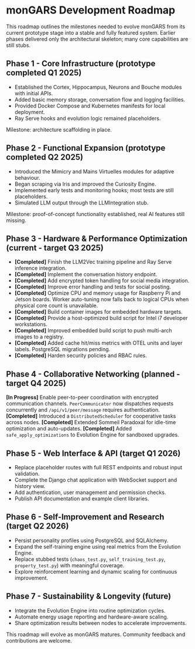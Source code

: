 # monGARS Development Roadmap

This roadmap outlines the milestones needed to evolve monGARS from its current prototype stage into a stable and fully featured system. Earlier phases delivered only the architectural skeleton; many core capabilities are still stubs.

## Phase 1 - Core Infrastructure (prototype completed Q1 2025)
- Established the Cortex, Hippocampus, Neurons and Bouche modules with initial APIs.
- Added basic memory storage, conversation flow and logging facilities.
- Provided Docker Compose and Kubernetes manifests for local deployment.
- Ray Serve hooks and evolution logic remained placeholders.

Milestone: architecture scaffolding in place.

## Phase 2 - Functional Expansion (prototype completed Q2 2025)
- Introduced the Mimicry and Mains Virtuelles modules for adaptive behaviour.
- Began scraping via Iris and improved the Curiosity Engine.
- Implemented early tests and monitoring hooks; most tests are still placeholders.
- Simulated LLM output through the LLMIntegration stub.

Milestone: proof-of-concept functionality established, real AI features still missing.

## Phase 3 - Hardware & Performance Optimization (current - target Q3 2025)
- **[Completed]** Finish the LLM2Vec training pipeline and Ray Serve inference integration.
- **[Completed]** Implement the conversation history endpoint.
- **[Completed]** Add encrypted token handling for social media integration.
- **[Completed]** Improve error handling and tests for social posting.
- **[Completed]** Optimize CPU and memory usage for Raspberry Pi and Jetson boards.
  Worker auto-tuning now falls back to logical CPUs when physical core count is
  unavailable.
- **[Completed]** Build container images for embedded hardware targets.
- **[Completed]** Provide a host-optimized build script for Intel i7 developer workstations.
- **[Completed]** Improved embedded build script to push multi-arch images to a registry.
- **[Completed]** Added cache hit/miss metrics with OTEL units and layer labels. PostgreSQL migrations pending.
- **[Completed]** Harden security policies and RBAC rules.

## Phase 4 - Collaborative Networking (planned - target Q4 2025)
**[In Progress]** Enable peer-to-peer coordination with encrypted communication channels. `PeerCommunicator` now dispatches requests concurrently and `/api/v1/peer/message` requires authentication.
**[Completed]** Introduced a `DistributedScheduler` for cooperative tasks across nodes.
**[Completed]** Extended Sommeil Paradoxal for idle-time optimization and auto-updates.
**[Completed]** Added `safe_apply_optimizations` to Evolution Engine for sandboxed upgrades.

## Phase 5 - Web Interface & API (target Q1 2026)
- Replace placeholder routes with full REST endpoints and robust input validation.
- Complete the Django chat application with WebSocket support and history view.
- Add authentication, user management and permission checks.
- Publish API documentation and example client libraries.

## Phase 6 - Self-Improvement and Research (target Q2 2026)
- Persist personality profiles using PostgreSQL and SQLAlchemy.
- Expand the self-training engine using real metrics from the Evolution Engine.
- Replace stubbed tests (`chaos_test.py`, `self_training_test.py`, `property_test.py`) with meaningful coverage.
- Explore reinforcement learning and dynamic scaling for continuous improvement.

## Phase 7 - Sustainability & Longevity (future)
- Integrate the Evolution Engine into routine optimization cycles.
- Automate energy usage reporting and hardware-aware scaling.
- Share optimization results between nodes to accelerate improvements.

This roadmap will evolve as monGARS matures. Community feedback and contributions are welcome.

